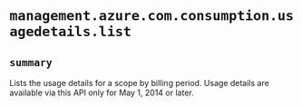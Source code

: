 # `management.azure.com.consumption.usagedetails.list`

## `summary`
Lists the usage details for a scope by billing period. Usage details are available via this API only for May 1, 2014 or later.


